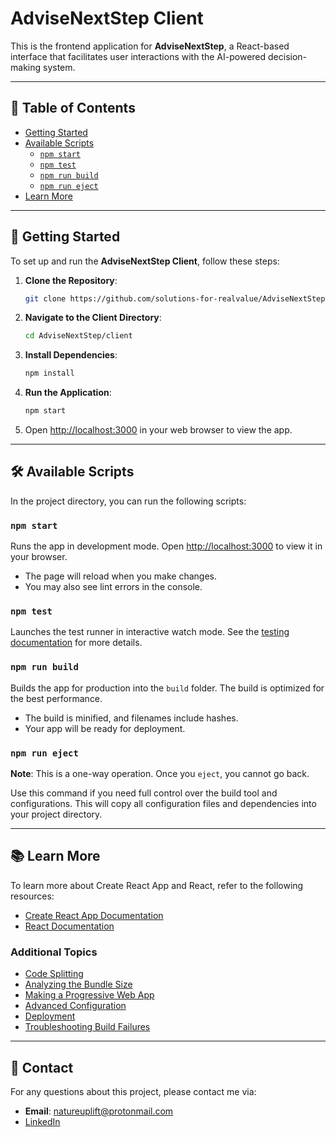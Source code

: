 # AdviseNextStep Client

This is the frontend application for **AdviseNextStep**, a React-based interface that facilitates user interactions with the AI-powered decision-making system.

---

## 📖 Table of Contents

- [Getting Started](#-getting-started)
- [Available Scripts](#-available-scripts)
  - [`npm start`](#npm-start)
  - [`npm test`](#npm-test)
  - [`npm run build`](#npm-run-build)
  - [`npm run eject`](#npm-run-eject)
- [Learn More](#-learn-more)

---

## 🚀 Getting Started

To set up and run the **AdviseNextStep Client**, follow these steps:

1. **Clone the Repository**:

    ```bash
    git clone https://github.com/solutions-for-realvalue/AdviseNextStep.git
    ```

2. **Navigate to the Client Directory**:

    ```bash
    cd AdviseNextStep/client
    ```

3. **Install Dependencies**:

    ```bash
    npm install
    ```

4. **Run the Application**:

    ```bash
    npm start
    ```

5. Open [http://localhost:3000](http://localhost:3000) in your web browser to view the app.

---

## 🛠️ Available Scripts

In the project directory, you can run the following scripts:

### `npm start`

Runs the app in development mode. Open [http://localhost:3000](http://localhost:3000) to view it in your browser.

- The page will reload when you make changes.
- You may also see lint errors in the console.

### `npm test`

Launches the test runner in interactive watch mode. See the [testing documentation](https://facebook.github.io/create-react-app/docs/running-tests) for more details.

### `npm run build`

Builds the app for production into the `build` folder. The build is optimized for the best performance.

- The build is minified, and filenames include hashes.
- Your app will be ready for deployment.

### `npm run eject`

**Note**: This is a one-way operation. Once you `eject`, you cannot go back.

Use this command if you need full control over the build tool and configurations. This will copy all configuration files and dependencies into your project directory.

---

## 📚 Learn More

To learn more about Create React App and React, refer to the following resources:

- [Create React App Documentation](https://facebook.github.io/create-react-app/docs/getting-started)
- [React Documentation](https://reactjs.org/)

### Additional Topics

- [Code Splitting](https://facebook.github.io/create-react-app/docs/code-splitting)
- [Analyzing the Bundle Size](https://facebook.github.io/create-react-app/docs/analyzing-the-bundle-size)
- [Making a Progressive Web App](https://facebook.github.io/create-react-app/docs/making-a-progressive-web-app)
- [Advanced Configuration](https://facebook.github.io/create-react-app/docs/advanced-configuration)
- [Deployment](https://facebook.github.io/create-react-app/docs/deployment)
- [Troubleshooting Build Failures](https://facebook.github.io/create-react-app/docs/troubleshooting#npm-run-build-fails-to-minify)

---

## 📧 Contact

For any questions about this project, please contact me via:

- **Email**: [natureuplift@protonmail.com](mailto:natureuplift@protonmail.com)
- [LinkedIn](https://www.linkedin.com/in/arnaldo-sepulveda)
